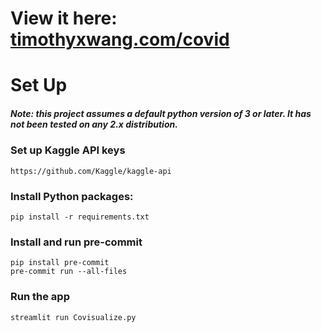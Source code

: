 # View it here: [timothyxwang.com/covid](timothyxwang.com/covid)

# Set Up
##### Note: this project assumes a default python version of 3 or later. It has not been tested on any 2.x distribution.
### Set up Kaggle API keys
`https://github.com/Kaggle/kaggle-api`

### Install Python packages:
`pip install -r requirements.txt` 

### Install and run pre-commit 
`pip install pre-commit`  
`pre-commit run --all-files`

### Run the app
`streamlit run Covisualize.py`